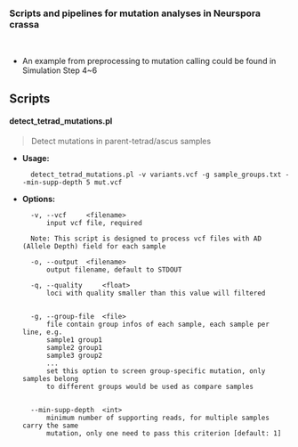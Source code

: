 
### Scripts and pipelines for mutation analyses in Neurspora crassa

<br />

* An example from preprocessing to mutation calling could be found in Simulation Step 4~6

## Scripts

#### detect_tetrad_mutations.pl   
> Detect mutations in parent-tetrad/ascus samples

* **Usage:**

        detect_tetrad_mutations.pl -v variants.vcf -g sample_groups.txt --min-supp-depth 5 mut.vcf


* **Options:**   

        -v, --vcf     <filename>
            input vcf file, required
            
        Note: This script is designed to process vcf files with AD (Allele Depth) field for each sample
         
        -o, --output  <filename>
            output filename, default to STDOUT
        
        -q, --quality     <float>
            loci with quality smaller than this value will filtered
        
        
        -g, --group-file  <file>
            file contain group infos of each sample, each sample per line, e.g.
            sample1 group1
            sample2 group1
            sample3 group2
            ...
            set this option to screen group-specific mutation, only samples belong
            to different groups would be used as compare samples
            
        
        --min-supp-depth  <int>
            minimum number of supporting reads, for multiple samples carry the same
            mutation, only one need to pass this criterion [default: 1]
    

<br />


